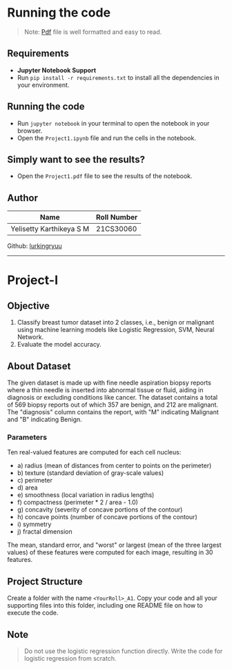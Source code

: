 # Running the code
> Note: [Pdf](Project1.pdf) file is well formatted and easy to read.

## Requirements
- **Jupyter Notebook Support**
- Run `pip install -r requirements.txt` to install all the dependencies in your environment.

## Running the code
- Run `jupyter notebook` in your terminal to open the notebook in your browser.
- Open the `Project1.ipynb` file and run the cells in the notebook.

## Simply want to see the results?
- Open the `Project1.pdf` file to see the results of the notebook.

## Author

|Name                       | Roll Number   |
|---                        |---            |
|Yelisetty Karthikeya S M   | 21CS30060     |

Github: [lurkingryuu](https://github.com/lurkingryuu)

---
# Project-I 
## Objective
1. Classify breast tumor dataset into 2 classes, i.e., benign or malignant using machine learning models like Logistic Regression, SVM, Neural Network.
2. Evaluate the model accuracy.

## About Dataset
The given dataset is made up with fine needle aspiration biopsy reports where a thin needle is inserted into abnormal tissue or fluid, aiding in diagnosis or excluding conditions like cancer. The dataset contains a total of 569 biopsy reports out of which 357 are benign, and 212 are malignant. The "diagnosis" column contains the report, with "M" indicating Malignant and "B" indicating Benign.

### Parameters
Ten real-valued features are computed for each cell nucleus:

- a) radius (mean of distances from center to points on the perimeter)
- b) texture (standard deviation of gray-scale values)
- c) perimeter
- d) area
- e) smoothness (local variation in radius lengths)
- f) compactness (perimeter * 2 / area - 1.0)
- g) concavity (severity of concave portions of the contour)
- h) concave points (number of concave portions of the contour)
- i) symmetry
- j) fractal dimension

The mean, standard error, and "worst" or largest (mean of the three largest values) of these features were computed for each image, resulting in 30 features.

## Project Structure
Create a folder with the name `<YourRoll>_A1`. Copy your code and all your supporting files into this folder, including one README file on how to execute the code.

## Note
> Do not use the logistic regression function directly. Write the code for logistic regression from scratch.
